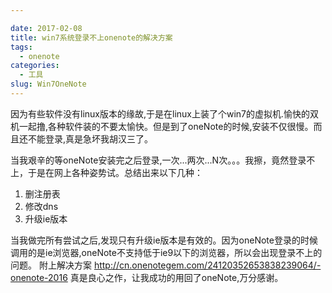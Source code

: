 ```yaml
---

date: 2017-02-08
title: win7系统登录不上onenote的解决方案
tags: 
  - onenote
categories: 
  - 工具
slug: Win7OneNote
---
```

因为有些软件没有linux版本的缘故,于是在linux上装了个win7的虚拟机.愉快的双机一起撸,各种软件装的不要太愉快。但是到了oneNote的时候,安装不仅很慢。而且还不能登录,真是急坏我胡汉三了。
<!-- more -->
当我艰辛的等oneNote安装完之后登录,一次...两次...N次。。。我擦，竟然登录不上，于是在网上各种姿势试。总结出来以下几种：
1. 删注册表
2. 修改dns
3. 升级ie版本

当我做完所有尝试之后,发现只有升级ie版本是有效的。因为oneNote登录的时候调用的是ie浏览器,oneNote不支持低于ie9以下的浏览器，所以会出现登录不上的问题。
附上解决方案
http://cn.onenotegem.com/24120352653838239064/-onenote-2016
真是良心之作，让我成功的用回了oneNote,万分感谢。
